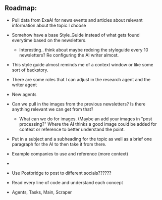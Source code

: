 Roadmap:
--------
- Pull data from ExaAI for news events and articles about relevant information about the topic I choose
- Somehow have a base Style_Guide instead of what gets found everytime based on the newsletters.
	- Interesting.. think about maybe redoing the styleguide every 10 newsletters? Re configuring the AI writer almost.
- This style guide almost reminds me of a context window or like some sort of backstory.
- There are some roles that I can adjust in the research agent and the writer agent
- New agents
- Can we pull in the images from the previous newsletters? Is there anything relevant we can get from that?
	- What can we do for images. (Maybe an add your images in "post processing?" Where the AI thinks a good image could be added for context or reference to better understand the point.
- Put in a subject and a subheading for the topic as well as a brief one paragraph for the AI to then take it from there. 
- Example companies to use and reference (more context)
- 




- Use Postbridge to post to different socials??????


- Read every line of code and understand each concept
- Agents, Tasks, Main, Scraper